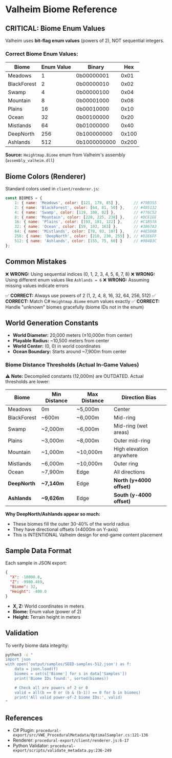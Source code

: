 # Valheim Biome Reference

## **CRITICAL: Biome Enum Values**

Valheim uses **bit-flag enum values** (powers of 2), NOT sequential integers.

### **Correct Biome Enum Values:**

| Biome        | Enum Value | Binary     | Hex  |
|--------------|------------|------------|------|
| Meadows      | 1          | 0b00000001 | 0x01 |
| BlackForest  | 2          | 0b00000010 | 0x02 |
| Swamp        | 4          | 0b00000100 | 0x04 |
| Mountain     | 8          | 0b00001000 | 0x08 |
| Plains       | 16         | 0b00010000 | 0x10 |
| Ocean        | 32         | 0b00100000 | 0x20 |
| Mistlands    | 64         | 0b01000000 | 0x40 |
| DeepNorth    | 256        | 0b100000000| 0x100|
| Ashlands     | 512        | 0b1000000000| 0x200|

**Source:** `Heightmap.Biome` enum from Valheim's assembly (`assembly_valheim.dll`)

## **Biome Colors (Renderer)**

Standard colors used in `client/renderer.js`:

```javascript
const BIOMES = {
    1: { name: 'Meadows', color: [121, 179, 85] },      // #79B355
    2: { name: 'BlackForest', color: [64, 81, 50] },    // #405132
    4: { name: 'Swamp', color: [119, 108, 82] },        // #776C52
    8: { name: 'Mountain', color: [220, 225, 238] },    // #DCE1EE
    16: { name: 'Plains', color: [193, 181, 122] },     // #C1B57A
    32: { name: 'Ocean', color: [59, 103, 163] },       // #3B67A3
    64: { name: 'Mistlands', color: [78, 93, 107] },    // #4E5D6B
    256: { name: 'DeepNorth', color: [210, 230, 255] }, // #D2E6FF
    512: { name: 'Ashlands', color: [155, 75, 60] }     // #9B4B3C
};
```

## **Common Mistakes**

❌ **WRONG:** Using sequential indices (0, 1, 2, 3, 4, 5, 6, 7, 8)
❌ **WRONG:** Using different enum values like `Ashlands = 6`
❌ **WRONG:** Assuming missing values indicate errors

✅ **CORRECT:** Always use powers of 2 (1, 2, 4, 8, 16, 32, 64, 256, 512)
✅ **CORRECT:** Match C# `Heightmap.Biome` enum values exactly
✅ **CORRECT:** Handle "unknown" biomes gracefully (biome IDs not in the enum)

## **World Generation Constants**

- **World Diameter:** 20,000 meters (±10,000m from center)
- **Playable Radius:** ~10,500 meters from center
- **World Center:** (0, 0) in world coordinates
- **Ocean Boundary:** Starts around ~7,900m from center

### **Biome Distance Thresholds (Actual In-Game Values)**

⚠️ **Note:** Decompiled constants (12,000m) are OUTDATED. Actual thresholds are lower:

| Biome | Min Distance | Max Distance | Direction Bias |
|-------|--------------|--------------|----------------|
| Meadows | 0m | ~5,000m | Center |
| BlackForest | ~600m | ~6,000m | Mid-ring |
| Swamp | ~2,000m | ~6,000m | Mid-ring (wet areas) |
| Plains | ~3,000m | ~8,000m | Outer mid-ring |
| Mountain | ~1,000m | ~10,000m | High elevation anywhere |
| Mistlands | ~6,000m | ~10,000m | Outer ring |
| Ocean | ~7,900m | Edge | All directions |
| **DeepNorth** | **~7,140m** | Edge | **North (y+4000 offset)** |
| **Ashlands** | **~9,626m** | Edge | **South (y-4000 offset)** |

**Why DeepNorth/Ashlands appear so much:**
- These biomes fill the outer 30-40% of the world radius
- They have directional offsets (±4000m on Y-axis)
- This is INTENTIONAL Valheim design for end-game content placement

## **Sample Data Format**

Each sample in JSON export:

```json
{
  "X": -10000.0,
  "Z": -9980.469,
  "Biome": 32,
  "Height": -400.0
}
```

- **X, Z:** World coordinates in meters
- **Biome:** Enum value (power of 2)
- **Height:** Terrain height in meters

## **Validation**

To verify biome data integrity:

```bash
python3 -c "
import json
with open('output/samples/SEED-samples-512.json') as f:
    data = json.load(f)
    biomes = set(s['Biome'] for s in data['Samples'])
    print('Biome IDs found:', sorted(biomes))

    # Check all are powers of 2 or 0
    valid = all(b == 0 or (b & (b-1)) == 0 for b in biomes)
    print('All valid power-of-2 biome IDs:', valid)
"
```

## **References**

- C# Plugin: `procedural-export/src/VWE_ProceduralMetadata/OptimalSampler.cs:121-136`
- Renderer: `procedural-export/client/renderer.js:6-17`
- Python Validator: `procedural-export/scripts/validate_metadata.py:236-249`
